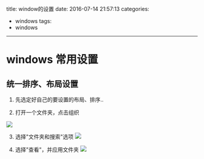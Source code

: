 title: window的设置
date: 2016-07-14 21:57:13
categories:
  - windows
tags:
  - windows
---

# windows 常用设置

## 统一排序、布局设置

1. 先选定好自己的要设置的布局、排序..

2. 打开一个文件夹，点击组织

![](http://ww4.sinaimg.cn/large/69a9ed59gw1f5t8y0suwbj204y06qt9a.jpg)

3. 选择"文件夹和搜索"选项
![](http://ww3.sinaimg.cn/large/69a9ed59gw1f5t92vjpocj2056090mxi.jpg)

4. 选择"查看"，并应用文件夹
![](http://ww2.sinaimg.cn/large/69a9ed59gw1f5t94fbshij20aa0bb0ua.jpg)

